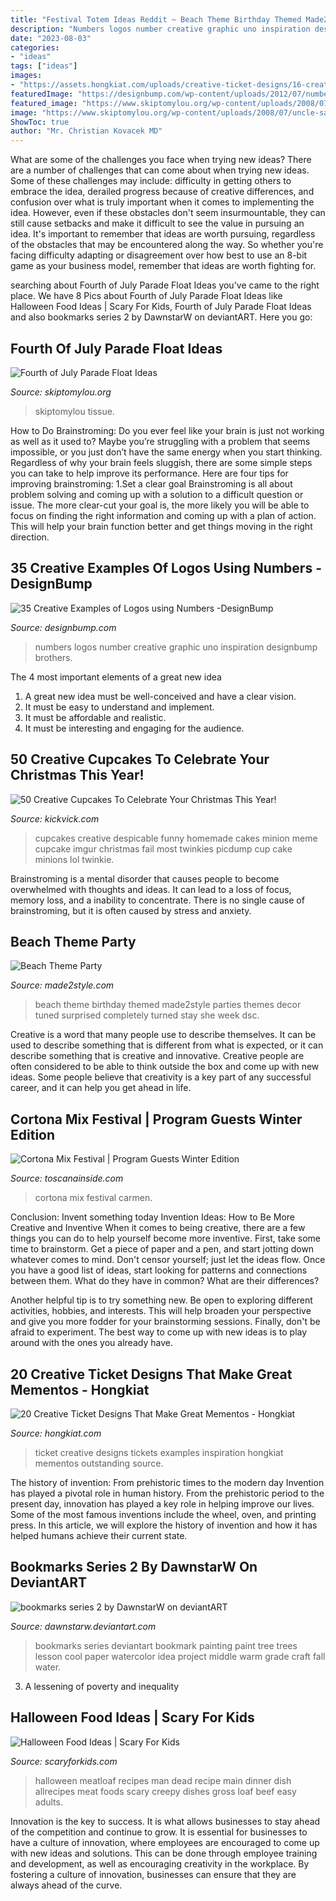 ```yaml
---
title: "Festival Totem Ideas Reddit ~ Beach Theme Birthday Themed Made2style Parties Themes Decor Tuned Surprised Completely Turned Stay She Week Dsc"
description: "Numbers logos number creative graphic uno inspiration designbump brothers"
date: "2023-08-03"
categories:
- "ideas"
tags: ["ideas"]
images:
- "https://assets.hongkiat.com/uploads/creative-ticket-designs/16-creative-tickets-designs.jpg"
featuredImage: "https://designbump.com/wp-content/uploads/2012/07/number-logos-logo-design-graphic-inspiration-030.png"
featured_image: "https://www.skiptomylou.org/wp-content/uploads/2008/07/uncle-sam-float.jpg"
image: "https://www.skiptomylou.org/wp-content/uploads/2008/07/uncle-sam-float.jpg"
ShowToc: true
author: "Mr. Christian Kovacek MD"
---
```



What are some of the challenges you face when trying new ideas?
There are a number of challenges that can come about when trying new ideas. Some of these challenges may include: difficulty in getting others to embrace the idea, derailed progress because of creative differences, and confusion over what is truly important when it comes to implementing the idea. However, even if these obstacles don't seem insurmountable, they can still cause setbacks and make it difficult to see the value in pursuing an idea. It's important to remember that ideas are worth pursuing, regardless of the obstacles that may be encountered along the way. So whether you're facing difficulty adapting or disagreement over how best to use an 8-bit game as your business model, remember that ideas are worth fighting for.

	

		
searching about Fourth of July Parade Float Ideas you've came to the right place. We have 8 Pics about Fourth of July Parade Float Ideas like Halloween Food Ideas | Scary For Kids, Fourth of July Parade Float Ideas and also bookmarks series 2 by DawnstarW on deviantART. Here you go:
		
    
## Fourth Of July Parade Float Ideas

<img loading=lazy src="https://www.skiptomylou.org/wp-content/uploads/2008/07/uncle-sam-float.jpg" onerror="this.onerror=null;this.src='https://tse1.mm.bing.net/th?id=OIP.di4rxBk5uu-fyzEafY74dAAAAA&amp;pid=15.1';" alt="Fourth of July Parade Float Ideas">

_Source: skiptomylou.org_

>skiptomylou tissue. 

	

How to Do Brainstroming:
Do you ever feel like your brain is just not working as well as it used to? Maybe you’re struggling with a problem that seems impossible, or you just don’t have the same energy when you start thinking. Regardless of why your brain feels sluggish, there are some simple steps you can take to help improve its performance. Here are four tips for improving brainstroming: 
1.Set a clear goal
Brainstroming is all about problem solving and coming up with a solution to a difficult question or issue. The more clear-cut your goal is, the more likely you will be able to focus on finding the right information and coming up with a plan of action. This will help your brain function better and get things moving in the right direction. 

    
## 35 Creative Examples Of Logos Using Numbers -DesignBump

<img loading=lazy src="https://designbump.com/wp-content/uploads/2012/07/number-logos-logo-design-graphic-inspiration-030.png" onerror="this.onerror=null;this.src='https://tse1.mm.bing.net/th?id=OIP.bNMmjCQZVka9lZjqZTzUWAAAAA&amp;pid=15.1';" alt="35 Creative Examples of Logos using Numbers -DesignBump">

_Source: designbump.com_

>numbers logos number creative graphic uno inspiration designbump brothers. 

	

The 4 most important elements of a great new idea
1. A great new idea must be well-conceived and have a clear vision.
2. It must be easy to understand and implement.
3. It must be affordable and realistic.
4. It must be interesting and engaging for the audience.

    
## 50 Creative Cupcakes To Celebrate Your Christmas This Year!

<img loading=lazy src="http://www.kickvick.com/wp-content/uploads/2015/12/creative-cupcakes-a-42.jpg" onerror="this.onerror=null;this.src='https://tse1.mm.bing.net/th?id=OIP.PsTX29S3x9njIhxvQlQ-3wHaFN&amp;pid=15.1';" alt="50 Creative Cupcakes To Celebrate Your Christmas This Year!">

_Source: kickvick.com_

>cupcakes creative despicable funny homemade cakes minion meme cupcake imgur christmas fail most twinkies picdump cup cake minions lol twinkie. 

	

Brainstroming is a mental disorder that causes people to become overwhelmed with thoughts and ideas. It can lead to a loss of focus, memory loss, and a inability to concentrate. There is no single cause of brainstroming, but it is often caused by stress and anxiety.

    
## Beach Theme Party

<img loading=lazy src="https://made2style.com/wp-content/uploads/2013/06/dsc_0120.jpg?w=660" onerror="this.onerror=null;this.src='https://tse3.mm.bing.net/th?id=OIP.qkGK_6RTHOr5g90o-ZIdlQHaFL&amp;pid=15.1';" alt="Beach Theme Party">

_Source: made2style.com_

>beach theme birthday themed made2style parties themes decor tuned surprised completely turned stay she week dsc. 

	

Creative is a word that many people use to describe themselves. It can be used to describe something that is different from what is expected, or it can describe something that is creative and innovative. Creative people are often considered to be able to think outside the box and come up with new ideas. Some people believe that creativity is a key part of any successful career, and it can help you get ahead in life.

    
## Cortona Mix Festival | Program Guests Winter Edition

<img loading=lazy src="https://www.toscanainside.com/files/images/great_events/toscana/Cortona_Mix_Festival/3-carmen_cortona.jpg" onerror="this.onerror=null;this.src='https://tse4.mm.bing.net/th?id=OIP.BKN3nn-fGUCR3lox-rCGUwHaE7&amp;pid=15.1';" alt="Cortona Mix Festival | Program Guests Winter Edition">

_Source: toscanainside.com_

>cortona mix festival carmen. 

	

Conclusion: Invent something today
Invention Ideas: How to Be More Creative and Inventive
When it comes to being creative, there are a few things you can do to help yourself become more inventive. First, take some time to brainstorm. Get a piece of paper and a pen, and start jotting down whatever comes to mind. Don't censor yourself; just let the ideas flow. Once you have a good list of ideas, start looking for patterns and connections between them. What do they have in common? What are their differences?

Another helpful tip is to try something new. Be open to exploring different activities, hobbies, and interests. This will help broaden your perspective and give you more fodder for your brainstorming sessions. Finally, don't be afraid to experiment. The best way to come up with new ideas is to play around with the ones you already have.

    
## 20 Creative Ticket Designs That Make Great Mementos - Hongkiat

<img loading=lazy src="https://assets.hongkiat.com/uploads/creative-ticket-designs/16-creative-tickets-designs.jpg" onerror="this.onerror=null;this.src='https://tse3.mm.bing.net/th?id=OIP.hndpex150N3g7d0PG1fMlwHaEU&amp;pid=15.1';" alt="20 Creative Ticket Designs That Make Great Mementos - Hongkiat">

_Source: hongkiat.com_

>ticket creative designs tickets examples inspiration hongkiat mementos outstanding source. 

	

The history of invention: From prehistoric times to the modern day
Invention has played a pivotal role in human history. From the prehistoric period to the present day, innovation has played a key role in helping improve our lives. Some of the most famous inventions include the wheel, oven, and printing press. In this article, we will explore the history of invention and how it has helped humans achieve their current state.

    
## Bookmarks Series 2 By DawnstarW On DeviantART

<img loading=lazy src="http://th08.deviantart.net/fs12/PRE/i/2006/303/b/a/bookmarks_series_2_by_DawnstarW.jpg" onerror="this.onerror=null;this.src='https://tse4.mm.bing.net/th?id=OIP.q1kYCNuLPTf1ZcbFbBzWtAHaKT&amp;pid=15.1';" alt="bookmarks series 2 by DawnstarW on deviantART">

_Source: dawnstarw.deviantart.com_

>bookmarks series deviantart bookmark painting paint tree trees lesson cool paper watercolor idea project middle warm grade craft fall water. 

	

3. A lessening of poverty and inequality 

    
## Halloween Food Ideas | Scary For Kids

<img loading=lazy src="https://www.scaryforkids.com/pics/halloween-food-03.jpg" onerror="this.onerror=null;this.src='https://tse1.mm.bing.net/th?id=OIP.zdoZiOP3DxBQ7n9BU6tgdgHaHa&amp;pid=15.1';" alt="Halloween Food Ideas | Scary For Kids">

_Source: scaryforkids.com_

>halloween meatloaf recipes man dead recipe main dinner dish allrecipes meat foods scary creepy dishes gross loaf beef easy adults. 

	

Innovation is the key to success. It is what allows businesses to stay ahead of the competition and continue to grow. It is essential for businesses to have a culture of innovation, where employees are encouraged to come up with new ideas and solutions. This can be done through employee training and development, as well as encouraging creativity in the workplace. By fostering a culture of innovation, businesses can ensure that they are always ahead of the curve.

